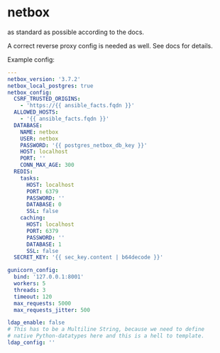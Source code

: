 # netbox

as standard as possible according to the docs.

A correct reverse proxy config is needed as well.
See docs for details.

Example config:

```yaml
---
netbox_version: '3.7.2'
netbox_local_postgres: true
netbox_config:
  CSRF_TRUSTED_ORIGINS:
    - 'https://{{ ansible_facts.fqdn }}'
  ALLOWED_HOSTS:
    - '{{ ansible_facts.fqdn }}'
  DATABASE:
    NAME: netbox
    USER: netbox
    PASSWORD: '{{ postgres_netbox_db_key }}'
    HOST: localhost
    PORT: ''
    CONN_MAX_AGE: 300
  REDIS:
    tasks:
      HOST: localhost
      PORT: 6379
      PASSWORD: ''
      DATABASE: 0
      SSL: false
    caching:
      HOST: localhost
      PORT: 6379
      PASSWORD: ''
      DATABASE: 1
      SSL: false
  SECRET_KEY: '{{ sec_key.content | b64decode }}'

gunicorn_config:
  bind: '127.0.0.1:8001'
  workers: 5
  threads: 3
  timeout: 120
  max_requests: 5000
  max_requests_jitter: 500

ldap_enable: false
# This has to be a Multiline String, because we need to define
# native Python-datatypes here and this is a hell to template.
ldap_config: ''
```
